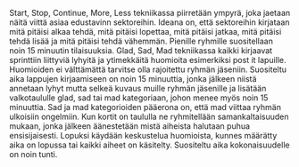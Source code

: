 Start, Stop, Continue, More, Less tekniikassa piirretään ympyrä, joka jaetaan näitä viittä asiaa edustavinn sektoreihin. Ideana on, että sektoreihin kirjataan mitä pitäisi alkaa tehdä, mitä pitäisi lopettaa, mitä pitäisi jatkaa, mitä pitäisi tehdä lisää ja mitä pitäisi tehdä vähemmän. Pienille ryhmille suositellaan noin 15 minuutin tilaisuuksia.
Glad, Sad, Mad tekniikassa kaikki kirjaavat sprinttiin liittyviä lyhyitä ja ytimekkäitä huomioita esimerkiksi post it lapuille. Huomioiden ei välttämättä tarvitse olla rajoitettu ryhmän jäseniin. Suositeltu aika lappujen kirjaamiseen on noin 15 minuuttia, jonka jälkeen niistä annetaan lyhyt mutta selkeä kuvaus muille ryhmän jäsenille ja lisätään valkotaululle glad, sad tai mad kategoriaan, johon menee myös noin 15 minuuttia. Sad ja mad kategorioiden pääerona on, että mad viittaa ryhmän ulkoisiin ongelmiin. Kun kortit on taululla ne ryhmitellään samankaltaisuuden mukaan, jonka jälkeen äänestetään mistä aiheista halutaan puhua ensisijaisesti. Lopuksi käydään keskustelua huomioista, kunnes määrätty aika on lopussa tai kaikki aiheet on käsitelty. Suositeltu aika kokonaisuudelle on noin tunti.
